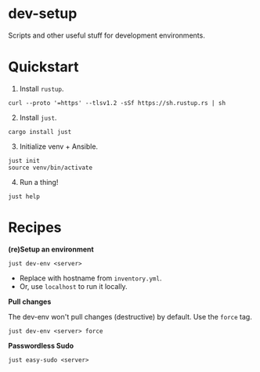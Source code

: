 # dev-setup

Scripts and other useful stuff for development environments.

# Quickstart

1. Install `rustup`.

```
curl --proto '=https' --tlsv1.2 -sSf https://sh.rustup.rs | sh
```

2. Install `just`.

```
cargo install just
```

3. Initialize venv + Ansible.

```
just init
source venv/bin/activate
```

4. Run a thing!

```
just help
```

# Recipes

**(re)Setup an environment**

```
just dev-env <server>
```

* Replace <server> with hostname from `inventory.yml`.
* Or, use `localhost` to run it locally.

**Pull changes**

The dev-env won't pull changes (destructive) by default. Use the `force` tag.

```
just dev-env <server> force
```

**Passwordless Sudo**

```
just easy-sudo <server>
```
